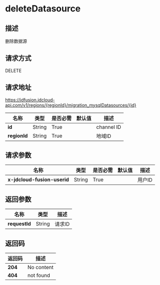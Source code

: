 # deleteDatasource


## 描述
删除数据源

## 请求方式
DELETE

## 请求地址
https://jdfusion.jdcloud-api.com/v1/regions/{regionId}/migration_mysqlDatasources/{id}

|名称|类型|是否必需|默认值|描述|
|---|---|---|---|---|
|**id**|String|True| |channel ID|
|**regionId**|String|True| |地域ID|

## 请求参数
|名称|类型|是否必需|默认值|描述|
|---|---|---|---|---|
|**x-jdcloud-fusion-userid**|String|True| |用户ID|


## 返回参数
|名称|类型|描述|
|---|---|---|
|**requestId**|String|请求ID|


## 返回码
|返回码|描述|
|---|---|
|**204**|No content|
|**404**|not found|

